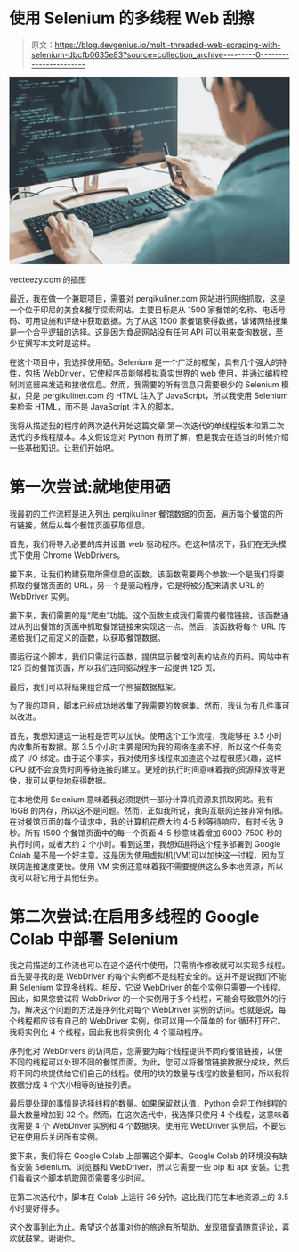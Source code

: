 # 使用 Selenium 的多线程 Web 刮擦

> 原文：<https://blog.devgenius.io/multi-threaded-web-scraping-with-selenium-dbcfb0635e83?source=collection_archive---------0----------------------->

![](img/1360981d915eca69d0e68125b521ab4b.png)

vecteezy.com 的插图

最近，我在做一个兼职项目，需要对 pergikuliner.com 网站进行网络抓取，这是一个位于印尼的美食&餐厅探索网站。主要目标是从 1500 家餐馆的名称、电话号码、可用设施和评级中获取数据。为了从这 1500 家餐馆获得数据，诉诸网络搜集是一个合乎逻辑的选择。这是因为食品网站没有任何 API 可以用来查询数据，至少在撰写本文时是这样。

在这个项目中，我选择使用硒。Selenium 是一个广泛的框架，具有几个强大的特性，包括 WebDriver，它使程序员能够模拟真实世界的 web 使用，并通过编程控制浏览器来发送和接收信息。然而，我需要的所有信息只需要很少的 Selenium 模拟，只是 pergikuliner.com 的 HTML 注入了 JavaScript，所以我使用 Selenium 来检索 HTML，而不是 JavaScript 注入的脚本。

我将从描述我的程序的两次迭代开始这篇文章:第一次迭代的单线程版本和第二次迭代的多线程版本。本文假设您对 Python 有所了解，但是我会在适当的时候介绍一些基础知识。让我们开始吧。

# 第一次尝试:就地使用硒

我最初的工作流程是进入列出 pergikuliner 餐馆数据的页面，遍历每个餐馆的所有链接，然后从每个餐馆页面获取信息。

首先，我们将导入必要的库并设置 web 驱动程序。在这种情况下，我们在无头模式下使用 Chrome WebDrivers。

接下来，让我们构建获取所需信息的函数。该函数需要两个参数:一个是我们将要抓取的餐馆页面的 URL，另一个是驱动程序，它是将被分配来请求 URL 的 WebDriver 实例。

接下来，我们需要的是“爬虫”功能。这个函数生成我们需要的餐馆链接。该函数通过从列出餐馆的页面中抓取餐馆链接来实现这一点。然后，该函数将每个 URL 传递给我们之前定义的函数，以获取餐馆数据。

要运行这个脚本，我们只需运行函数，提供显示餐馆列表的站点的页码。网站中有 125 页的餐馆页面，所以我们连同驱动程序一起提供 125 页。

最后，我们可以将结果组合成一个熊猫数据框架。

为了我的项目，脚本已经成功地收集了我需要的数据集。然而，我认为有几件事可以改进。

首先，我想知道这一进程是否可以加快。使用这个工作流程，我能够在 3.5 小时内收集所有数据。那 3.5 个小时主要是因为我的网络连接不好，所以这个任务变成了 I/O 绑定。由于这个事实，我对使用多线程来加速这个过程很感兴趣，这样 CPU 就不会浪费时间等待连接的建立。更短的执行时间意味着我的资源释放得更快，我可以更快地获得数据。

在本地使用 Selenium 意味着我必须提供一部分计算机资源来抓取网站。我有 16GB 的内存，所以这不是问题。然而，正如我所说，我的互联网连接非常有限。在对餐馆页面的每个请求中，我的计算机花费大约 4-5 秒等待响应，有时长达 9 秒。所有 1500 个餐馆页面中的每一个页面 4-5 秒意味着增加 6000-7500 秒的执行时间，或者大约 2 个小时。看到这里，我想知道将这个程序部署到 Google Colab 是不是一个好主意。这是因为使用虚拟机(VM)可以加快这一过程，因为互联网连接速度更快。使用 VM 实例还意味着我不需要提供这么多本地资源，所以我可以将它用于其他任务。

# 第二次尝试:在启用多线程的 Google Colab 中部署 Selenium

我之前描述的工作流也可以在这个迭代中使用，只需稍作修改就可以实现多线程。首先要寻找的是 WebDriver 的每个实例都不是线程安全的。这并不是说我们不能用 Selenium 实现多线程。相反，它说 WebDriver 的每个实例只需要一个线程。因此，如果您尝试将 WebDriver 的一个实例用于多个线程，可能会导致意外的行为。解决这个问题的方法是序列化对每个 WebDriver 实例的访问。也就是说，每个线程都应该有自己的 WebDriver 实例，你可以用一个简单的 for 循环打开它。我将实例化 4 个线程，因此我也将实例化 4 个驱动程序。

序列化对 WebDrivers 的访问后，您需要为每个线程提供不同的餐馆链接，以便不同的线程可以处理不同的餐馆页面。为此，您可以将餐馆链接数据分成块，然后将不同的块提供给它们自己的线程。使用的块的数量与线程的数量相同，所以我将数据分成 4 个大小相等的链接列表。

最后要处理的事情是选择线程的数量。如果保留默认值，Python 会将工作线程的最大数量增加到 32 个。然而，在这次迭代中，我选择只使用 4 个线程，这意味着我需要 4 个 WebDriver 实例和 4 个数据块。使用完 WebDriver 实例后，不要忘记在使用后关闭所有实例。

接下来，我们将在 Google Colab 上部署这个脚本。Google Colab 的环境没有缺省安装 Selenium、浏览器和 WebDriver，所以它需要一些 pip 和 apt 安装。让我们看看这个脚本抓取网页需要多少时间。

在第二次迭代中，脚本在 Colab 上运行 36 分钟。这比我们花在本地资源上的 3.5 小时要好得多。

这个故事到此为止。希望这个故事对你的旅途有所帮助。发现错误请随意评论，喜欢就鼓掌。谢谢你。